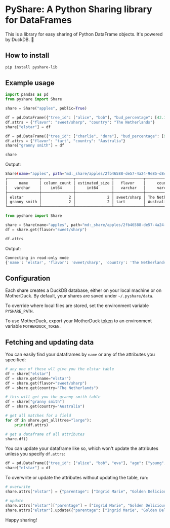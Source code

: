 # PyShare: A Python Sharing library for DataFrames

This is a library for easy sharing of Python DataFrame objects. It's powered by DuckDB. 🦆

## How to install

```bash
pip install pyshare-lib
```

## Example usage

```python
import pandas as pd
from pyshare import Share

share = Share("apples", public=True)

df = pd.DataFrame({"tree_id": ["alice", "bob"], "bud_percentage": [42.1, 39.3]})
df.attrs = {"flavor": "sweet/sharp", "country": "The Netherlands"}
share["elstar"] = df

df = pd.DataFrame({"tree_id": ["charlie", "dora"], "bud_percentage": [93.1, 87.3]})
df.attrs = {"flavor": "tart", "country": "Australia"}
share["granny smith"] = df

share
```

Output:

```bash
Share(name="apples", path="md:_share/apples/2fb46588-de57-4a24-9e85-d8cf7ef78be1")
┌──────────────┬──────────────┬────────────────┬─────────────┬─────────────────┐
│     name     │ column_count │ estimated_size │   flavor    │     country     │
│   varchar    │    int64     │     int64      │   varchar   │     varchar     │
├──────────────┼──────────────┼────────────────┼─────────────┼─────────────────┤
│ elstar       │            2 │              2 │ sweet/sharp │ The Netherlands │
│ granny smith │            2 │              2 │ tart        │ Australia       │
└──────────────┴──────────────┴────────────────┴─────────────┴─────────────────┘
```

```python
from pyshare import Share

share = Share(name="apples", path="md:_share/apples/2fb46588-de57-4a24-9e85-d8cf7ef78be1")
df = share.get(flavor="sweet/sharp")

df.attrs
```

Output:

```bash
Connecting in read-only mode
{'name': 'elstar', 'flavor': 'sweet/sharp', 'country': 'The Netherlands'}
```


## Configuration

Each share creates a DuckDB database, either on your local machine or on MotherDuck. By default, your shares are saved under `~/.pyshare/data`.

To override where local files are stored, set the environment variable `PYSHARE_PATH`.

To use MotherDuck, export your MotherDuck [token](https://app.motherduck.com/token-request?appName=pyshare) to an environment variable `MOTHERDUCK_TOKEN`.

## Fetching and updating data

You can easily find your dataframes by `name` or any of the attributes you specified:

```python
# any one of these wll give you the elstar table
df = share["elstar"]
df = share.get(name="elstar")
df = share.get(flavor="sweet/sharp")
df = share.get(country="The Netherlands")

# this will get you the granny smith table
df = share["granny smith"]
df = share.get(country="Australia")

# get all matches for a field
for df in share.get_all(tree="large"):
    print(df.attrs)

# get a dataframe of all attributes
share.df()
```

You can update your dataframe like so, which won't update the attributes unless you specify `df.attrs`:

```python
df = pd.DataFrame({"tree_id": ["alice", "bob", "eva"], "age": ["young", "old", "ancient"]})
share["elstar"] = df
```

To overwrite or update the attributes without updating the table, run:

```python
# overwrite
share.attrs["elstar"] = {"parentage": ["Ingrid Marie", "Golden Delicious"]}

# update
share.attrs["elstar"]["parentage"] = ["Ingrid Marie", "Golden Delicious"]
share.attrs["elstar"].update({"parentage": ["Ingrid Marie", "Golden Delicious"]})
```

Happy sharing!
